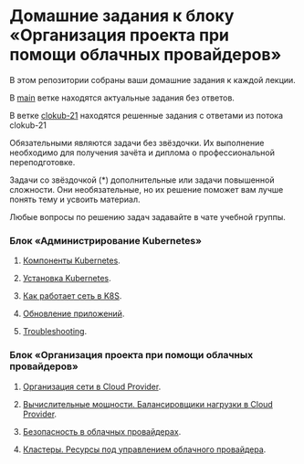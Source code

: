 # Домашние задания к блоку «Организация проекта при помощи облачных провайдеров»

В этом репозитории собраны ваши домашние задания к каждой лекции.

В [main](https://github.com/Filipp0vAP/clokub-homeworks/tree/main) ветке находятся актуальные задания без ответов.

В ветке [clokub-21](https://github.com/Filipp0vAP/clokub-homeworks/tree/clokub-21) находятся решенные задания с ответами из потока clokub-21

Обязательными являются задачи без звёздочки. Их выполнение необходимо для получения зачёта и диплома о профессиональной переподготовке.

Задачи со звёздочкой (*) дополнительные или задачи повышенной сложности. Они необязательные, но их решение поможет вам лучше понять тему и усвоить материал.

Любые вопросы по решению задач задавайте в чате учебной группы.

### Блок «Администрирование Kubernetes»

1. [Компоненты Kubernetes](14.1/14.1.md).

2. [Установка Kubernetes](14.2/14.2.md).

3. [Как работает сеть в K8S](14.3/14.3.md).

4. [Обновление приложений](14.4/14.4.md).

5. [Troubleshooting](14.5/14.5.md).

### Блок «Организация проекта при помощи облачных провайдеров»

1. [Организация сети в Cloud Provider](15.1/15.1.md).

2. [Вычислительные мощности. Балансировщики нагрузки в Cloud Provider](15.2/15.2.md).

3. [Безопасность в облачных провайдерах](15.3/15.3.md).

4. [Кластеры. Ресурсы под управлением облачного провайдера](15.4/15.4.md).
